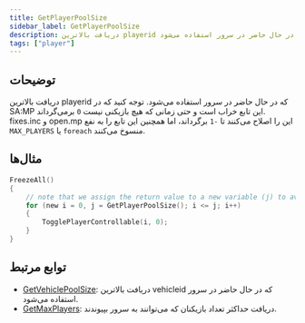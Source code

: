 ```yaml
---
title: GetPlayerPoolSize
sidebar_label: GetPlayerPoolSize
description: دریافت بالاترین playerid که در حال حاضر در سرور استفاده می‌شود.
tags: ["player"]
---
```


<VersionWarn version='SA-MP 0.3.7' />

## توضیحات

دریافت بالاترین playerid که در حال حاضر در سرور استفاده می‌شود. توجه کنید که در SA:MP این تابع خراب است و حتی زمانی که هیچ بازیکنی نیست `0` برمی‌گرداند. fixes.inc و open.mp این را اصلاح می‌کنند تا `-1` برگرداند، اما همچنین این تابع را به نفع `MAX_PLAYERS` یا `foreach` منسوخ می‌کنند.

## مثال‌ها

```c
FreezeAll()
{
    // note that we assign the return value to a new variable (j) to avoid calling the function with each iteration
    for (new i = 0, j = GetPlayerPoolSize(); i <= j; i++)
    {
        TogglePlayerControllable(i, 0);
    }
}
```

## توابع مرتبط

- [GetVehiclePoolSize](GetVehiclePoolSize): دریافت بالاترین vehicleid که در حال حاضر در سرور استفاده می‌شود.
- [GetMaxPlayers](GetMaxPlayers): دریافت حداکثر تعداد بازیکنان که می‌توانند به سرور بپیوندند.